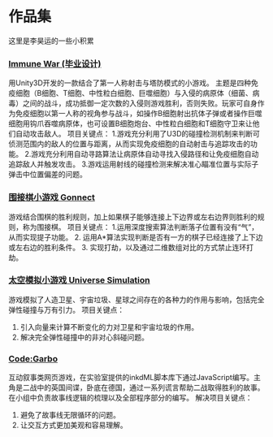 # 作品集

这里是李昊运的一些小积累

### [Immune War (毕业设计)](HaoyunLi_Portfolio/Thesis_Immune_War/)
用Unity3D开发的一款结合了第一人称射击与塔防模式的小游戏。
主题是四种免疫细胞（B细胞、T细胞、中性粒白细胞、巨噬细胞）与入侵的病原体（细菌、病毒）之间的战斗，成功抵御一定次数的入侵则游戏胜利，否则失败。玩家可自身作为免疫细胞以第一人称的视角参与战斗，如操作B细胞射出抗体子弹或者操作巨噬细胞用钩爪吞噬病原体，也可设置B细胞炮台、中性粒白细胞和T细胞守卫来让他们自动攻击敌人。
项目关键点：
1.游戏充分利用了U3D的碰撞检测机制来判断可侦测范围内的敌人的位置与距离，从而实现免疫细胞的自动射击与追踪攻击的功能。
2.游戏充分利用自动寻路算法让病原体自动寻找入侵路径和让免疫细胞自动追踪敌人并触发攻击。
3.游戏运用射线的碰撞检测来解决准心瞄准位置与实际子弹击中位置偏差的问题。

### [围接棋小游戏 Gonnect](HaoyunLi_Portfolio/Gonnect/)
游戏结合围棋的胜利规则，加上如果棋子能够连接上下边界或左右边界则胜利的规则，称为围接棋。
项目关键点：
1.运用深度搜索算法判断落子位置有没有“气”，从而实现提子功能。
2. 运用A\*算法实现判断是否有一方的棋子已经连接了上下边或左右边的胜利条件。
3. 实现打劫，以及通过二维数组对比的方式禁止连环打劫。

### [太空模拟小游戏 Universe Simulation](HaoyunLi_Portfolio/Universe_Simulation/LiHaoyun_SimVersion4/)
游戏模拟了人造卫星、宇宙垃圾、星球之间存在的各种力的作用与影响，包括完全弹性碰撞与万有引力。
项目关键点：
1. 引入向量来计算不断变化的力对卫星和宇宙垃圾的作用。
2. 解决完全弹性碰撞中的非对心斜碰问题。

### [Code:Garbo](HaoyunLi_Portfolio/Code_Garbo/)
互动叙事类网页游戏，在实验室提供的inkdML脚本库下通过JavaScript编写。主角是二战中的英国间谍，卧底在德国，通过一系列谎言帮助二战取得胜利的故事。
在小组中负责故事线逻辑的梳理以及全部程序部分的编写。
解决项目关键点：
1. 避免了故事线无限循环的问题。
2. 让交互方式更加美观和容易理解。

